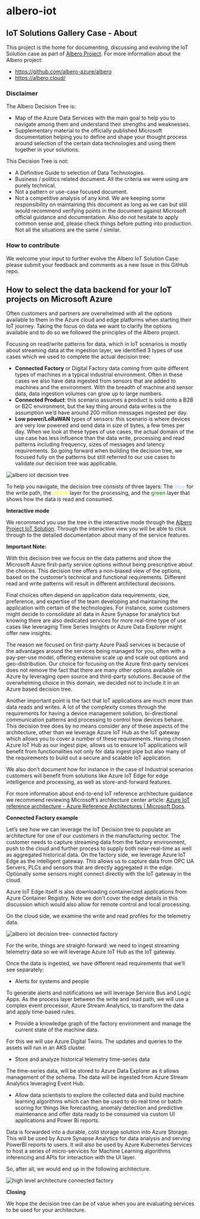 # albero-iot
## IoT Solutions Gallery Case - About

This project is the home for documenting, discussing and evolving the IoT Solution case as part of [Albero Project](https://albero.cloud/html/solutiongallery.html).
For more information about the Albero project:
- https://github.com/albero-azure/albero
- https://albero.cloud/

### Disclaimer
The Albero Decision Tree is:

- Map of the Azure Data Services with the main goal to help you to navigate among them and understand their strengths and weaknesses.
- Supplementary material to the officially published Microsoft documentation helping you to define and shape your thought process around selection of the certain data technologies and using them together in your solutions.

This Decision Tree is not:

- A Definitive Guide to selection of Data Technologies.
- Business / politics related document. All the criteria we were using are purely technical.
- Not a pattern or use-case focused document.
- Not a competitive analysis of any kind.
We are keeping some responsibility on maintaining this document as long as we can but still would recommend verifying points in the document against Microsoft official guidance and documentation.
Also do not hesitate to apply common sense and, please check things before putting into production. Not all the situations are the same / similar. 

### How to contribute
We welcome your input to further evolve the Albero IoT Solution Case: please submit your feedback and comments as a new Issue in this GitHub repo.


## How to select the data backend for your IoT projects on Microsoft Azure

Often customers and partners are overwhelmed with all the options available to them in the Azure cloud and edge platforms when starting their IoT journey. Taking the focus on data we want to clarify the options available and to do so we followed the principles of the Albero project.

Focusing on read/write patterns for data, which in IoT scenarios is mostly about streaming data at the ingestion layer, we identified 3 types of use cases which we used to complete the actual decision tree:
- __Connected Factory__ or Digital Factory data coming from quite different types of machines in a typical industrial environment. Often in these cases we also have data ingested from sensors that are added to machines and the environment. With the breadth of machine and sensor data, data ingestion volumes can grow up to large numbers.
- __Connected Product__: this scenario assumes a product is sold onto a B2B or B2C environment, but the key thing around data writes is the assumption we’d have around 200 million messages ingested per day. 
- __Low power/LoRaWAN__ types of sensors: this scenario is where devices are very low powered and send data in size of bytes, a few times per day.
When we look at these types of use cases, the actual domain of the use case has less influence than the data write, processing and read patterns including frequency, sizes of messages and latency requirements. So going forward when building the decision tree, we focused fully on the patterns but still referred to our use cases to validate our decision tree was applicable. 

![albero iot decision tree](media/alberoiot.png "Decision tree")

To help you navigate, the decision tree consists of three layers: The <span style="color:lightblue">blue</span> for the write path, the <span style="color:yellow">yellow</span> layer for the processing, and the <span style="color:green">green</span> layer that shows how the data is read and consumed. 

__Interactive mode__

We recommend you use the tree in the interactive mode through the [Albero Project IoT Solution](https://albero.cloud/html/solutiongallery.html). Through the interactive view you will be able to click through to the detailed documentation about many of the service features.


__Important Note:__  

With this decision tree we focus on the data patterns and show the Microsoft Azure first-party service options without being prescriptive about the choices. This decision tree offers a non-biased view of the options, based on the customer’s technical and functional requirements. Different read and write patterns will result in different architectural decisions.

Final choices often depend on application data requirements, size, preference, and expertise of the team developing and maintaining the application with certain of the technologies. For instance, some customers might decide to consolidate all data in Azure Synapse for analytics but knowing there are also dedicated services for more real-time type of use cases like leveraging Time Series Insights or Azure Data Explorer might offer new insights. 

The reason we focused on first-party Azure PaaS services is because of the advantages around the services being managed for you, often with a pay-per-use model, offering extensive scale up and scale out options and geo-distribution.
Our choice for focusing on the Azure first-party services does not remove the fact that there are many other options available on Azure by leveraging open source and third-party solutions. Because of the overwhelming choice in this domain, we decided not to include it in an Azure based decision tree.

Another important point is the fact that IoT applications are much more than data reads and writes. A lot of the complexity comes through the requirements for having a device management solution, bi-directional communication patterns and processing to control how devices behave. This decision tree does by no means consider any of these aspects of the architecture, other than we leverage Azure IoT Hub as the IoT gateway which allows you to cover a number of these requirements. Having chosen Azure IoT Hub as our ingest pipe, allows us to ensure IoT applications will benefit from functionalities not only for data ingest pipe but also many of the requirements to build out a secure and scalable IoT application. 

We also don’t document how for instance in the case of Industrial scenarios customers will benefit from solutions like Azure IoT Edge for edge intelligence and processing, as well as store-and-forward features.

For more information about end-to-end IoT reference architecture guidance we recommend reviewing Microsoft’s architecture center article: [Azure IoT reference architecture - Azure Reference Architectures | Microsoft Docs](https://docs.microsoft.com/en-us/azure/architecture/reference-architectures/iot).

__Connected Factory example__

Let’s see how we can leverage the IoT Decision tree to populate an architecture for one of our customers in the manufacturing sector. The customer needs to capture streaming data from the factory environment, push to the cloud and further process to supply both near-real-time as well as aggregated historical data.
On the factory side, we leverage Azure IoT Edge as the intelligent gateway. This allows us to capture data from OPC UA Servers, PLCs and sensors that are directly aggregated in the edge. Optionally some sensors might connect directly with the IoT gateway in the cloud.

Azure IoT Edge itself is also downloading containerized applications from Azure Container Registry. Note we don’t cover the edge details in this discussion which would also allow for remote control and local processing.

On the cloud side, we examine the write and read profiles for the telemetry data.

![albero iot decision tree- connected factory](media/alberoiot-factory-2.png "Decision tree Connected Factory")

For the write, things are straight-forward: we need to ingest streaming telemetry data so we will leverage Azure IoT Hub as the IoT gateway. 

Once the data is ingested, we have different read requirements that we’ll see separately:

-	Alerts for systems and people

To generate alerts and notifications we will leverage Service Bus and Logic Apps. As the process layer between the write and read path, we will use a complex event processor, Azure Stream Analytics, to transform the data and apply time-based rules.

-	Provide a knowledge graph of the factory environment and manage the current state of the machine data.

For this we will use Azure Digital Twins. The updates and queries to the assets will run in an AKS cluster. 

-	Store and analyze historical telemetry time-series data

The time-series data, will be stored to Azure Data Explorer as it allows management of the schema. The data will be ingested from Azure Stream Analytics leveraging Event Hub.  

-	Allow data scientists to explore the collected data and build machine learning algorithms which can then be used to do real time or batch scoring for things like forecasting, anomaly detection and predictive maintenance and offer data ready to be consumed via custom UI applications and Power Bi reports.

Data is forwarded into a durable, cold storage solution into Azure Storage. This will be used by Azure Synapse Analytics for data analysis and serving PowerBI reports to users. It will also be used by Azure Kubernetes Services to host a series of micro-services for Machine Learning algorithms inferencing and APIs for interaction with the UI layer. 

So, after all, we would end up in the following architecture. 


![high level architecture connected factory](media/alberoiot-fact-arch.png "Connected Factory high level architecture")

__Closing__

We hope the decision tree can be of value when you are evaluating services to be used for your architecture. 


